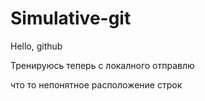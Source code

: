 # Simulative-git

Hello, github

Тренируюсь 
теперь с локалного отправлю

что то непонятное расположение строк
